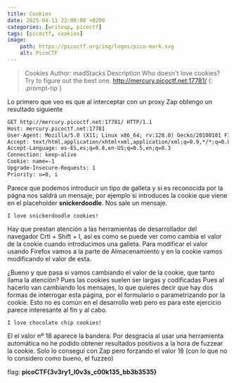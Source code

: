 ```yaml
---
title: Cookies
date: 2025-04-11 22:00:00 +0200
categories: [writeup, picoctf]
tags: [picoctf, cookies]     
image:
    path: https://picoctf.org/img/logos/pico-mark.svg
    alt: PicoCTF
---
```

>Cookies
Author: madStacks
Description
Who doesn't love cookies? Try to figure out the best one. http://mercury.picoctf.net:17781/
{: .prompt-tip }

Lo primero que veo es que al interceptar con un proxy Zap obtengo un resultado siguiente
``` html
GET http://mercury.picoctf.net:17781/ HTTP/1.1
Host: mercury.picoctf.net:17781
User-Agent: Mozilla/5.0 (X11; Linux x86_64; rv:128.0) Gecko/20100101 Firefox/128.0
Accept: text/html,application/xhtml+xml,application/xml;q=0.9,*/*;q=0.8
Accept-Language: es-ES,es;q=0.8,en-US;q=0.5,en;q=0.3
Connection: keep-alive
Cookie: name=-1
Upgrade-Insecure-Requests: 1
Priority: u=0, i
```

Parece que podemos introducir un tipo de galleta y si es reconocida por la págna nos saldrá un mensaje,
por ejemplo si introduces la cookie que viene en el placeholder **snickerdoodle**. Nos sale un mensaje.
```
I love snickerdoodle cookies!
```
Hay que prestan atención a las herramientas de desarrollador del navegador Crtl + Shift + I, así es como se puede ver como cambia el valor de la cookie cuando introducimos una galleta. Para  modificar el valor usando Firefox vamos a la parte de Almacenamiento
y en la cookie vamos modificando el valor de esta.

¿Bueno y que pasa si vamos cambiando el valor de la cookie, que tanto llama la atención? Pues las cookies suelen ser largas y codificadas
Pues al hacerlo van cambiando los mensajes, lo que quieres decir que hay dos formas de interrogar esta página, por el formulario
o parametrizando por la cookie. Esto no es común en el desarrollo web pero es para este ejercicio parece interesante al fin y al cabo. 

```
I love chocolate chip cookies!
```

El el valor nº 18 aparece la bandera. Por desgracia al usar una herramienta automática no he podido obtener resultados positivos a la hora de fuzzear la cookie. Solo lo conseguí con Zap pero forzando el valor 18 (con lo que no lo considero como bueno, el fuzzeo)

flag: **picoCTF{3v3ry1_l0v3s_c00k135_bb3b3535}**